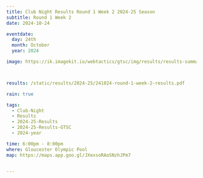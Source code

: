 ```yaml
---
title: Club Night Results Round 1 Week 2 2024-25 Season
subtitle: Round 1 Week 2
date: 2024-10-24

eventdate:
  day: 24th
  month: October
  year: 2024

image: https://ik.imagekit.io/webtactics/gtsc/img/results/results-summary-2.jpg



results: /static/results/2024-25/241024-round-1-week-2-results.pdf

rain: true

tags:
  - Club-Night
  - Results
  - 2024-25-Results
  - 2024-25-Results-GTSC
  - 2024-year

time: 6:00pm - 8:00pm
where: Gloucester Olympic Pool
map: https://maps.app.goo.gl/JXexsoRAoSNzhJPm7


---
```





